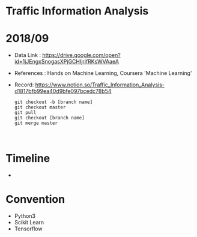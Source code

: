 # Traffic Information Analysis

# 2018/09

* Data Link : https://drive.google.com/open?id=1jJEngxSnogasXPjGCHIjrifRKsWVAaeA

* References : Hands on Machine Learning, Coursera 'Machine Learning'

* Record: https://www.notion.so/Traffic_Information_Analysis-d1817bfb99ea40d9bfe097bcedc78b54

  ```
  git checkout -b [branch name]
  git checkout master
  git pull
  git checkout [branch name]
  git merge master

  ```

  ​


# Timeline
* 


# Convention

* Python3
* Scikit Learn
* Tensorflow
